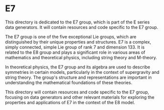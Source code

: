 # E7

This directory is dedicated to the E7 group, which is part of the E series data generators. It will contain resources and code specific to the E7 group.

The E7 group is one of the five exceptional Lie groups, which are distinguished by their unique properties and structures. E7 is a complex, simply connected, simple Lie group of rank 7 and dimension 133. It is related to the E8 group and plays a significant role in various areas of mathematics and theoretical physics, including string theory and M-theory.

In theoretical physics, the E7 group and its algebra are used to describe symmetries in certain models, particularly in the context of supergravity and string theory. The group's structure and representations are important in understanding the mathematical foundations of these theories.

This directory will contain resources and code specific to the E7 group, focusing on data generators and other relevant materials for exploring the properties and applications of E7 in the context of the E8 model.
